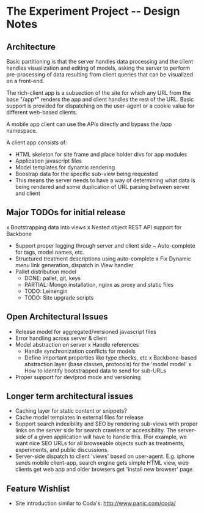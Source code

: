 # The Experiment Project -- Design Notes

## Architecture

Basic partitioning is that the server handles data processing and the
client handles visualization and editing of models, asking the server
to perform pre-processing of data resulting from client queries that
can be visualized on a front-end.

The rich-client app is a subsection of the site for which any URL from
the base "/app*" renders the app and client handles the rest of the
URL.  Basic support is provided for dispatching on the user-agent or a
cookie value for different web-based clients.

A mobile app client can use the APIs directly and bypass the /app
namespace.

A client app consists of:
   - HTML skeleton for site frame and place holder divs for app modules
   - Application javascript files
   - Model templates for dynamic rendering
   - Boostrap data for the specific sub-view being requested
   - This means the server needs to have a way of determining what data is being rendered and some duplication of URL parsing between server and client
     
## Major TODOs for initial release

   x Bootstrapping data into views
   x Nested object REST API support for Backbone
   - Support proper logging through server and client side
   ~ Auto-complete for tags, model names, etc.
   - Structured treatment descriptions using auto-complete
   x Fix Dynamic menu link generation, dispatch in View handler
   - Pallet distribution model
       - DONE: pallet, git, keys
       - PARTIAL: Mongo installation, nginx as proxy and static files
       - TODO: Leinengin
       - TODO: Site upgrade scripts

## Open Architectural Issues

   - Release model for aggregated/versioned javascript files
   - Error handling across server & client
   - Model abstraction on server
     x Handle references
     - Handle synchronization conflicts for models
     - Define important properties like type checks, etc
   x Backbone-based abstraction layer (base classes, protocols) for the 'model model'
   x How to identify bootstrapped data to send for sub-URLs
   - Proper support for dev/prod mode and versioning

## Longer term architectural issues

   - Caching layer for static content or snippets?
   - Cache model templates in external files for release
   - Support search indexibility and SEO by rendering sub-views with
     proper links on the server side for search crawlers or
     accessibility.  The server-side of a given application will have
     to handle this.  (For example, we want nice SEO URLs for all
     browseable objects such as treatments, experiments, and public
     discussions.
   - Server-side dispatch to client 'views' based on user-agent.  E.g. iphone
     sends mobile client-app, search engine gets simple HTML view, web clients
     get web app and older browsers get 'install new browser' page.
     
## Feature Wishlist

   - Site introduction similar to Coda's: http://www.panic.com/coda/
